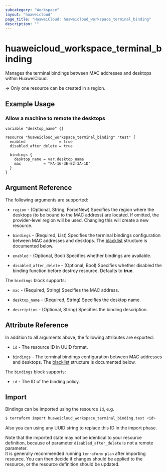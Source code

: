 ```yaml
---
subcategory: "Workspace"
layout: "huaweicloud"
page_title: "HuaweiCloud: huaweicloud_workspace_terminal_binding"
description: ""
---
```


# huaweicloud_workspace_terminal_binding

Manages the terminal bindings between MAC addresses and desktops within HuaweiCloud.

-> Only one resource can be created in a region.

## Example Usage

### Allow a machine to remote the desktops

```hcl
variable "desktop_name" {}

resource "huaweicloud_workspace_terminal_binding" "test" {
  enabled               = true
  disabled_after_delete = true

  bindings {
    desktop_name = var.desktop_name
    mac          = "FA-16-3E-E2-3A-1D"
  }
}
```

## Argument Reference

The following arguments are supported:

* `region` - (Optional, String, ForceNew) Specifies the region where the desktops (to be bound to the MAC address) are located.
  If omitted, the provider-level region will be used. Changing this will create a new resource.

* `bindings` - (Required, List) Specifies the terminal bindings configuration between MAC addresses and desktops.
  The [blacklist](#terminal_bindings_args) structure is documented below.

* `enabled` - (Optional, Bool) Specifies whether bindings are available.

* `disabled_after_delete` - (Optional, Bool) Specifies whether disabled the binding function before destroy resource.
  Defaults to **true**.

<a name="terminal_bindings_args"></a>
The `bindings` block supports:

* `mac` - (Required, String) Specifies the MAC address.

* `desktop_name` - (Required, String) Specifies the desktop name.

* `description` - (Optional, String) Specifies the binding description.

## Attribute Reference

In addition to all arguments above, the following attributes are exported:

* `id` - The resource ID in UUID format.

* `bindings` - The terminal bindings configuration between MAC addresses and desktops.
  The [blacklist](#terminal_bindings_attr) structure is documented below.

<a name="terminal_bindings_attr"></a>
The `bindings` block supports:

* `id` - The ID of the binding policy.

## Import

Bindings can be imported using the resource `id`, e.g.

```bash
$ terraform import huaweicloud_workspace_terminal_binding.test <id>
```

Also you can using any UUID string to replace this ID in the import phase.

Note that the imported state may not be identical to your resource definition, because of parameter
`disabled_after_delete` is not a remote parameter.  
It is generally recommended running `terraform plan` after importing resource.
You can then decide if changes should be applied to the resource, or the resource definition should be updated.
